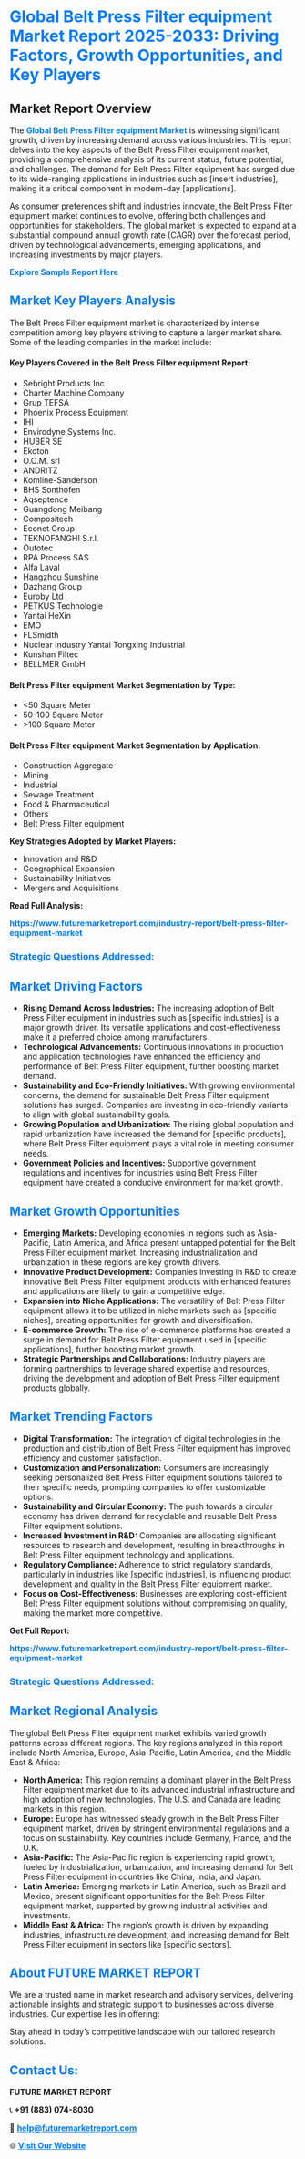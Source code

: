 <h1 style="color: #007BFF;">Global Belt Press Filter equipment Market Report 2025-2033: Driving Factors, Growth Opportunities, and Key Players</h1>

<section id="overview">
<h2>Market Report Overview</h2>
<p>The <a href="https://www.futuremarketreport.com/industry-report/belt-press-filter-equipment-market" style="color: #007BFF; text-decoration: none;"><strong>Global Belt Press Filter equipment Market</strong></a> is witnessing significant growth, driven by increasing demand across various industries. This report delves into the key aspects of the Belt Press Filter equipment market, providing a comprehensive analysis of its current status, future potential, and challenges. The demand for Belt Press Filter equipment has surged due to its wide-ranging applications in industries such as [insert industries], making it a critical component in modern-day [applications].</p>
<p>As consumer preferences shift and industries innovate, the Belt Press Filter equipment market continues to evolve, offering both challenges and opportunities for stakeholders. The global market is expected to expand at a substantial compound annual growth rate (CAGR) over the forecast period, driven by technological advancements, emerging applications, and increasing investments by major players.</p>
</section>

<section id="overview">
<p><a href="https://www.futuremarketreport.com/request-sample/reportId=127713" style="color: #007BFF; text-decoration: none;"><strong>Explore Sample Report Here</strong></a></p>
</section>

<section id="key-players">
<h2 style="color: #007BFF;">Market Key Players Analysis</h2>
<p>The Belt Press Filter equipment market is characterized by intense competition among key players striving to capture a larger market share. Some of the leading companies in the market include:</p>
<h4>Key Players Covered in the Belt Press Filter equipment Report:</h4>
<ul><li>Sebright Products Inc</li><li>Charter Machine Company</li><li>Grup TEFSA</li><li>Phoenix Process Equipment</li><li>IHI</li><li>Envirodyne Systems Inc.</li><li>HUBER SE</li><li>Ekoton</li><li>O.C.M. srl</li><li>ANDRITZ</li><li>Komline-Sanderson</li><li>BHS Sonthofen</li><li>Aqseptence</li><li>Guangdong Meibang</li><li>Compositech</li><li>Econet Group</li><li>TEKNOFANGHI S.r.l.</li><li>Outotec</li><li>RPA Process SAS</li><li>Alfa Laval</li><li>Hangzhou Sunshine</li><li>Dazhang Group</li><li>Euroby Ltd</li><li>PETKUS Technologie</li><li>Yantai HeXin</li><li>EMO</li><li>FLSmidth</li><li>Nuclear Industry Yantai Tongxing Industrial</li><li>Kunshan Filtec</li><li>BELLMER GmbH</li></ul>
<h4>Belt Press Filter equipment Market Segmentation by Type:</h4>
<ul><li>&lt;50 Square Meter</li><li>50-100 Square Meter</li><li>&gt;100 Square Meter</li></ul>

<h4>Belt Press Filter equipment Market Segmentation by Application:</h4>
<ul><li>Construction Aggregate</li><li>Mining</li><li>Industrial</li><li>Sewage Treatment</li><li>Food &amp; Pharmaceutical</li><li>Others</li><li>Belt Press Filter equipment</li></ul>
<p><strong>Key Strategies Adopted by Market Players:</strong></p>
<ul>
<li>Innovation and R&D</li>
<li>Geographical Expansion</li>
<li>Sustainability Initiatives</li>
<li>Mergers and Acquisitions</li>
</ul>
</section>

<section>
<p><strong>Read Full Analysis: </strong></p><a href="https://www.futuremarketreport.com/industry-report/belt-press-filter-equipment-market" style="color: #007BFF; text-decoration: none;"><strong>https://www.futuremarketreport.com/industry-report/belt-press-filter-equipment-market</strong></a>
<h3 style="color: #007BFF;">Strategic Questions Addressed:</h3>
</section>

<section id="driving-factors">
<h2 style="color: #007BFF;">Market Driving Factors</h2>
<ul>
<li><strong>Rising Demand Across Industries:</strong> The increasing adoption of Belt Press Filter equipment in industries such as [specific industries] is a major growth driver. Its versatile applications and cost-effectiveness make it a preferred choice among manufacturers.</li>
<li><strong>Technological Advancements:</strong> Continuous innovations in production and application technologies have enhanced the efficiency and performance of Belt Press Filter equipment, further boosting market demand.</li>
<li><strong>Sustainability and Eco-Friendly Initiatives:</strong> With growing environmental concerns, the demand for sustainable Belt Press Filter equipment solutions has surged. Companies are investing in eco-friendly variants to align with global sustainability goals.</li>
<li><strong>Growing Population and Urbanization:</strong> The rising global population and rapid urbanization have increased the demand for [specific products], where Belt Press Filter equipment plays a vital role in meeting consumer needs.</li>
<li><strong>Government Policies and Incentives:</strong> Supportive government regulations and incentives for industries using Belt Press Filter equipment have created a conducive environment for market growth.</li>
</ul>
</section>

<section id="growth-opportunities">
<h2 style="color: #007BFF;">Market Growth Opportunities</h2>
<ul>
<li><strong>Emerging Markets:</strong> Developing economies in regions such as Asia-Pacific, Latin America, and Africa present untapped potential for the Belt Press Filter equipment market. Increasing industrialization and urbanization in these regions are key growth drivers.</li>
<li><strong>Innovative Product Development:</strong> Companies investing in R&D to create innovative Belt Press Filter equipment products with enhanced features and applications are likely to gain a competitive edge.</li>
<li><strong>Expansion into Niche Applications:</strong> The versatility of Belt Press Filter equipment allows it to be utilized in niche markets such as [specific niches], creating opportunities for growth and diversification.</li>
<li><strong>E-commerce Growth:</strong> The rise of e-commerce platforms has created a surge in demand for Belt Press Filter equipment used in [specific applications], further boosting market growth.</li>
<li><strong>Strategic Partnerships and Collaborations:</strong> Industry players are forming partnerships to leverage shared expertise and resources, driving the development and adoption of Belt Press Filter equipment products globally.</li>
</ul>
</section>

<section id="trending-factors">
<h2 style="color: #007BFF;">Market Trending Factors</h2>
<ul>
<li><strong>Digital Transformation:</strong> The integration of digital technologies in the production and distribution of Belt Press Filter equipment has improved efficiency and customer satisfaction.</li>
<li><strong>Customization and Personalization:</strong> Consumers are increasingly seeking personalized Belt Press Filter equipment solutions tailored to their specific needs, prompting companies to offer customizable options.</li>
<li><strong>Sustainability and Circular Economy:</strong> The push towards a circular economy has driven demand for recyclable and reusable Belt Press Filter equipment solutions.</li>
<li><strong>Increased Investment in R&D:</strong> Companies are allocating significant resources to research and development, resulting in breakthroughs in Belt Press Filter equipment technology and applications.</li>
<li><strong>Regulatory Compliance:</strong> Adherence to strict regulatory standards, particularly in industries like [specific industries], is influencing product development and quality in the Belt Press Filter equipment market.</li>
<li><strong>Focus on Cost-Effectiveness:</strong> Businesses are exploring cost-efficient Belt Press Filter equipment solutions without compromising on quality, making the market more competitive.</li>
</ul>
</section>

<section>
<p><strong>Get Full Report: </strong></p><a href="https://www.futuremarketreport.com/industry-report/belt-press-filter-equipment-market" style="color: #007BFF; text-decoration: none;"><strong>https://www.futuremarketreport.com/industry-report/belt-press-filter-equipment-market</strong></a>
<h3 style="color: #007BFF;">Strategic Questions Addressed:</h3>
</section>


<section id="regional-analysis">
<h2 style="color: #007BFF;">Market Regional Analysis</h2>
<p>The global Belt Press Filter equipment market exhibits varied growth patterns across different regions. The key regions analyzed in this report include North America, Europe, Asia-Pacific, Latin America, and the Middle East & Africa:</p>
<ul>
<li><strong>North America:</strong> This region remains a dominant player in the Belt Press Filter equipment market due to its advanced industrial infrastructure and high adoption of new technologies. The U.S. and Canada are leading markets in this region.</li>
<li><strong>Europe:</strong> Europe has witnessed steady growth in the Belt Press Filter equipment market, driven by stringent environmental regulations and a focus on sustainability. Key countries include Germany, France, and the U.K.</li>
<li><strong>Asia-Pacific:</strong> The Asia-Pacific region is experiencing rapid growth, fueled by industrialization, urbanization, and increasing demand for Belt Press Filter equipment in countries like China, India, and Japan.</li>
<li><strong>Latin America:</strong> Emerging markets in Latin America, such as Brazil and Mexico, present significant opportunities for the Belt Press Filter equipment market, supported by growing industrial activities and investments.</li>
<li><strong>Middle East & Africa:</strong> The region’s growth is driven by expanding industries, infrastructure development, and increasing demand for Belt Press Filter equipment in sectors like [specific sectors].</li>
</ul>
</section>

<footer>
<h2 style="color: #007BFF;">About FUTURE MARKET REPORT</h2>
<p>We are a trusted name in market research and advisory services, delivering actionable insights and strategic support to businesses across diverse industries. Our expertise lies in offering:</p>

<p>Stay ahead in today’s competitive landscape with our tailored research solutions.</p>

<h2 style="color: #007BFF;">Contact Us:</h2>
<p><strong>FUTURE MARKET REPORT</strong></p>
<p>📞 <strong>+91 (883) 074-8030</strong></p>
<p>📧 <strong><a href="mailto:help@futuremarketreport.com" style="color: #007BFF;">help@futuremarketreport.com</a></strong></p>
<p>🌐 <strong><a href="https://www.futuremarketreport.com/" style="color: #007BFF;">Visit Our Website</a></strong></p>
</footer>